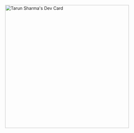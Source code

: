 

<!--
**ohitztarun/ohitztarun** is a ✨ _special_ ✨ repository because its `README.md` (this file) appears on your GitHub profile.

Here are some ideas to get you started:

- 🔭 I’m currently working on ...
- 🌱 I’m currently learning ...
- 👯 I’m looking to collaborate on ...
- 🤔 I’m looking for help with ...
- 💬 Ask me about ...
- 📫 How to reach me: ...
- 😄 Pronouns: ...
- ⚡ Fun fact: ...
-->

<a href="https://app.daily.dev/ohitztarun"><img src="https://api.daily.dev/devcards/433862e3e844474791cca3cb3575136f.png?r=xsh" width="400" alt="Tarun Sharma's Dev Card"/></a>

